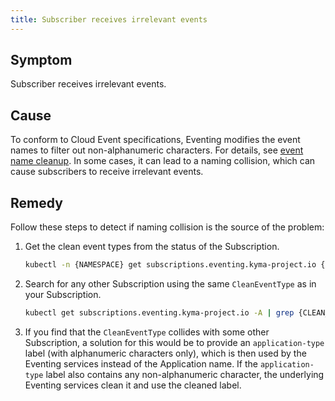 ```yaml
---
title: Subscriber receives irrelevant events
---
```


## Symptom

Subscriber receives irrelevant events. 

## Cause

To conform to Cloud Event specifications, Eventing modifies the event names to filter out non-alphanumeric characters. For details, see [event name cleanup](../../05-technical-reference/evnt-01-event-names.md#event-name-cleanup).
In some cases, it can lead to a naming collision, which can cause subscribers to receive irrelevant events.

## Remedy

Follow these steps to detect if naming collision is the source of the problem:

1. Get the clean event types from the status of the Subscription.
 
    ```bash
    kubectl -n {NAMESPACE} get subscriptions.eventing.kyma-project.io {NAME} -o jsonpath='{.status.cleanEventTypes}'
    ```

2. Search for any other Subscription using the same `CleanEventType` as in your Subscription.
    
    ```bash
    kubectl get subscriptions.eventing.kyma-project.io -A | grep {CLEAN_EVENT_TYPE}
    ```
    
3. If you find that the `CleanEventType` collides with some other Subscription, a solution for this would be to provide an `application-type` label (with alphanumeric characters only), which is then used by the Eventing services instead of the Application name. If the `application-type` label also contains any non-alphanumeric character, the underlying Eventing services clean it and use the cleaned label. 
